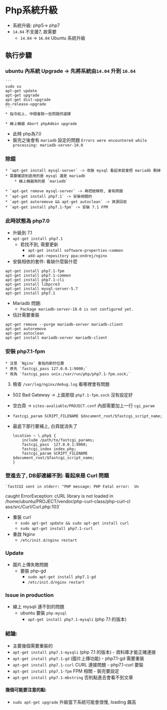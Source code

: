 # Php系統升級

* 系統升級:  php5-> php7
* `14.04` 不支援7, 故需要
	* 	`14.04` -> `16.04` Ubuntu 系統升級

## 執行步驟

### ubuntu 內系統 Upgrade -> 先將系統由`14.04` 升到 `16.04`

	```
	sudo su
	apt-get update
	apt-get upgrade
	apt-get dist-upgrade
	do-release-upgrade
	```
	* 指令如上, 中間會跳一些問題供選擇

    * 線上機器 Abort phpAdmin upgrade
      
* 此時 php為7.0      
* 裝完之後會有 `mariadb` 設定的問題
    `Errors were encountered while processing: mariadb-server-10.0`
    
### 除錯
    * `apt-get install mysql-server` -> 改裝 mysql 看起來就會把 mariadb 刪掉
    * 需要確認到底用的是 mysql 還是 mariadb
        * 線上機器用的是 `mariadb`
   
    * `apt-get remove mysql-server` -> 再把她移除, 會有問題
    * `apt-get install php7.1` -> 安裝相關的
    * `apt-get autoremove && apt-get autoclean` -> 資源回收
    * `apt-get install php7.1-fpm` -> 安裝 7.1 FPM
   
### 此時狀態為 php7.0
   * 升級到 7.1   
   * `apt-get install php7.1`
        * 若找不到, 需要更新
            * `apt-get install software-properties-common`
            * `add-apt-repository ppa:ondrej/nginx`
   * 安裝相依的套件: 看缺什麼裝什麼

    apt-get install php7.1-fpm
    apt-get install php7.1-common 
    apt-get install php7.1-cli
    apt-get install libpcre3
    apt-get install mysql-server-5.7
    apt-get install php7.1
    
   * Mariadb 問題:
        * `Package mariadb-server-10.0 is not configured yet.`
   * 估計需要重裝
    
    apt-get remove --purge mariadb-server mariadb-client
    apt-get autoremove
    apt-get autoclean
    apt-get install mariadb-server mariadb-client

### 安裝 php7.1-fpm
	* 注意 `Nginx` 會指向新的位置
	* 原先 `fastcgi_pass 127.0.0.1:9000;`
	* 改為 `fastcgi_pass unix:/var/run/php/php7.1-fpm.sock;`
   
3. 檢查 `/var/log/nginx/debug.log` 看哪裡會有問題

* 502 Bad Gateway -> 上面那個 `php7.1-fpm.sock` 沒有設定好
* 空白頁 -> `sites-avaliable/PROJECT.conf` 內部需要加上一行 `cgi_param` 
* `fastcgi_param SCRIPT_FILENAME $document_root/$fastcgi_script_name;`
* 最底下那行要補上, 白頁就消失了

	```
	location ~ \.php$ {
	    include /path/to/fastcgi_params;
	    fastcgi_pass  127.0.0.1:9000;
	    fastcgi_index index.php;
	    fastcgi_param SCRIPT_FILENAME $document_root/$fastcgi_script_name;
	}
	```	
	
### 登進去了, DB卻連線不到: 看起來是 Curl 問題
	`fastCGI sent in stderr: "PHP message: PHP Fatal error:  Un
caught ErrorException: cURL library is not loaded in /home/ubuntu/PROJECT/vendor/php-curl-class/php-curl-cl
ass/src/Curl/Curl.php:103`	

* 重裝 curl 
	* `sudo apt-get update && sudo apt-get install curl`
	* `sudo apt-get install php7.1-curl`
* 重啟 Nginx
	* `/etc/init.d/nginx restart` 

### Update

* 圖片上傳失敗問題
    * 要裝 php-gd
        * `sudo apt-get install php7.1-gd`
        * `/etc/init.d/nginx restart`
        
### Issue in production        
* 線上 mysqli 連不到的問題
    * ubuntu 要裝 `php-mysql`
        * `apt-get install php7.1-mysqli` (php 7.1 的版本)              
      
### 結論:

* 主要幾個需要重裝的
* `apt-get install php7.1-mysqli` (php 7.1 的版本) - 資料庫才能正確連接
* `apt-get install php7.1-gd` (圖片上傳功能) - php7.1-gd 需要重裝
* `apt-get install php7.1-curl` CURL 連接問題 - php7.1-curl 要裝
* `apt-get install php7.1-fpm` FPM 相關 - 裝完要設定
* `apt-get install php7.1-mbstring` 否則點進去會看不到文章

#### 幾個可能要注意的點:

* `sudo apt-get upgrade` 升級當下系統可能會很慢, loading 飆高

      